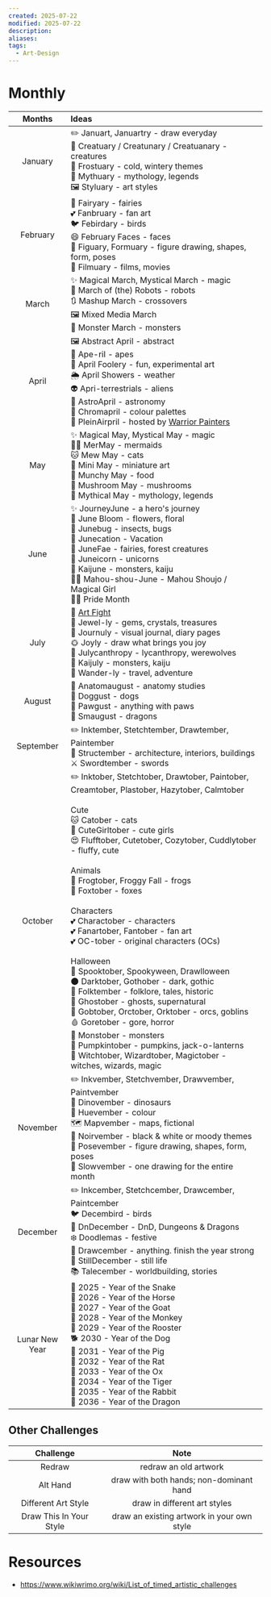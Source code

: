 ```yaml
---
created: 2025-07-22
modified: 2025-07-22
description: 
aliases: 
tags:
  - Art-Design
---
```


# Monthly

|     Months     | Ideas                                                                                                                                                                                                                                                                                                                                                                                                                                                                                                                                                                                                                                                                                                                                                                                                                                                                |
| :------------: | :------------------------------------------------------------------------------------------------------------------------------------------------------------------------------------------------------------------------------------------------------------------------------------------------------------------------------------------------------------------------------------------------------------------------------------------------------------------------------------------------------------------------------------------------------------------------------------------------------------------------------------------------------------------------------------------------------------------------------------------------------------------------------------------------------------------------------------------------------------------- |
|    January     | ✏️ Januart, Januartry - draw everyday<br>🐾 Creatuary / Creatunary / Creatuanary - creatures<br>🧊 Frostuary - cold, wintery themes<br>🌌 Mythuary - mythology, legends<br>🖼️ Styluary - art styles                                                                                                                                                                                                                                                                                                                                                                                                                                                                                                                                                                                                                                                                 |
|    February    | 🧚 Fairyary - fairies<br>💕 Fanbruary - fan art<br>🐦 Febirdary - birds<br>😄 February Faces - faces<br>🧍 Figuary, Formuary - figure drawing, shapes, form, poses<br>🎥 Filmuary - films, movies                                                                                                                                                                                                                                                                                                                                                                                                                                                                                                                                                                                                                                                                    |
|     March      | ✨ Magical March, Mystical March - magic<br>🤖 March of (the) Robots - robots<br>🔃 Mashup March - crossovers<br>🖼️ Mixed Media March<br>👹 Monster March - monsters                                                                                                                                                                                                                                                                                                                                                                                                                                                                                                                                                                                                                                                                                                 |
|     April      | 🖼️ Abstract April - abstract<br>🦍 Ape-ril - apes<br>🤪 April Foolery - fun, experimental art<br>🌦️ April Showers - weather<br>👽 Apri-terrestrials - aliens<br>🌠 AstroApril - astronomy<br>🌈 Chromapril - colour palettes<br>🌱 PleinAirpril - hosted by [Warrior Painters](https://www.warriorpainters.com/)                                                                                                                                                                                                                                                                                                                                                                                                                                                                                                                                                   |
|      May       | ✨ Magical May, Mystical May - magic<br>🧜‍♀️ MerMay - mermaids<br>🐱 Mew May - cats<br>🎨 Mini May - miniature art<br>🍕 Munchy May - food<br>🍄 Mushroom May - mushrooms<br>🌌 Mythical May - mythology, legends                                                                                                                                                                                                                                                                                                                                                                                                                                                                                                                                                                                                                                                    |
|      June      | ✨ JourneyJune - a hero's journey<br>🌸 June Bloom - flowers, floral<br>🐛 Junebug - insects, bugs<br>🌴 Junecation - Vacation<br>🧚 JuneFae - fairies, forest creatures<br>🦄 Juneicorn - unicorns<br>👹 Kaijune - monsters, kaiju<br>🧙‍♀️ Mahou-shou-June - Mahou Shoujo / Magical Girl<br>🏳️‍🌈 Pride Month                                                                                                                                                                                                                                                                                                                                                                                                                                                                                                                                                      |
|      July      | 🎨 [Art Fight](https://artfight.net/)<br>💎 Jewel-ly - gems, crystals, treasures<br>📓 Journuly - visual journal, diary pages<br>🌞 Joyly - draw what brings you joy<br>🐺 Julycanthropy - lycanthropy, werewolves<br>👹 Kaijuly - monsters, kaiju<br>🧳 Wander-ly - travel, adventure                                                                                                                                                                                                                                                                                                                                                                                                                                                                                                                                                                               |
|     August     | 🦴 Anatomaugust - anatomy studies<br>🐶 Doggust - dogs<br>🐾 Pawgust - anything with paws<br>🐉 Smaugust - dragons                                                                                                                                                                                                                                                                                                                                                                                                                                                                                                                                                                                                                                                                                                                                                   |
|   September    | ✏️ Inktember, Stetchtember, Drawtember, Paintember<br>📐 Structember - architecture, interiors, buildings<br>⚔️ Swordtember - swords                                                                                                                                                                                                                                                                                                                                                                                                                                                                                                                                                                                                                                                                                                                                 |
|    October     | ✏️ Inktober, Stetchtober, Drawtober, Paintober, Creamtober, Plastober, Hazytober, Calmtober<br><br>Cute<br>🐱 Catober - cats<br>👧 CuteGirltober - cute girls<br>😍 Flufftober, Cutetober, Cozytober, Cuddlytober - fluffy, cute<br><br>Animals<br>🐸 Frogtober, Froggy Fall - frogs<br>🦊 Foxtober - foxes<br><br>Characters<br>💕 Charactober - characters<br>💕 Fanartober, Fantober - fan art<br>💕 OC-tober - original characters (OCs)<br><br>Halloween<br>👻 Spooktober, Spookyween, Drawlloween<br>🌑 Darktober, Gothober - dark, gothic<br>🕍 Folktember - folklore, tales, historic<br>👻 Ghostober - ghosts, supernatural<br>👺 Gobtober, Orctober, Orktober - orcs, goblins<br>🩸 Goretober - gore, horror<br>👹 Monstober - monsters<br>🎃 Pumpkintober - pumpkins, jack-o-lanterns<br>🧙 Witchtober, Wizardtober, Magictober - witches, wizards, magic |
|    November    | ✏️ Inkvember, Stetchvember, Drawvember, Paintvember<br>🦕 Dinovember - dinosaurs<br>🎨 Huevember - colour<br>🗺️ Mapvember - maps, fictional<br>🖤 Noirvember - black & white or moody themes<br>🧍 Posevember - figure drawing, shapes, form, poses<br>🍂 Slowvember - one drawing for the entire month                                                                                                                                                                                                                                                                                                                                                                                                                                                                                                                                                             |
|    December    | ✏️ Inkcember, Stetchcember, Drawcember, Paintcember<br>🐦 Decembird - birds<br>🎲 DnDecember - DnD, Dungeons & Dragons<br>❄️ Doodlemas - festive<br>📅 Drawcember - anything. finish the year strong<br>🍎 StillDecember - still life<br>📚 Talecember - worldbuilding, stories                                                                                                                                                                                                                                                                                                                                                                                                                                                                                                                                                                                      |
| Lunar New Year | 🐍 2025 - Year of the Snake<br>🐎 2026 - Year of the Horse<br>🐐 2027 - Year of the Goat<br>🐒 2028 - Year of the Monkey<br>🐓 2029 - Year of the Rooster<br>🐕 2030 - Year of the Dog<br>🐖 2031 - Year of the Pig<br>🐀 2032 - Year of the Rat<br>🐂 2033 - Year of the Ox<br>🐅 2034 - Year of the Tiger<br>🐇 2035 - Year of the Rabbit<br>🐉 2036 - Year of the Dragon                                                                                                                                                                                                                                                                                                                                                                                                                                                                                          |

## Other Challenges

|        Challenge        |                    Note                    |
| :---------------------: | :----------------------------------------: |
|         Redraw          |           redraw an old artwork            |
|        Alt Hand         |  draw with both hands; non-dominant hand   |
|   Different Art Style   |        draw in different art styles        |
| Draw This In Your Style | draw an existing artwork in your own style |

# Resources

- https://www.wikiwrimo.org/wiki/List_of_timed_artistic_challenges
